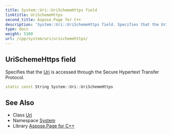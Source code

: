 ```yaml
---
title: System::Uri::UriSchemeHttps field
linktitle: UriSchemeHttps
second_title: Aspose.Page for C++
description: 'System::Uri::UriSchemeHttps field. Specifies that the Uri is accessed through the Secure Hypertext Transfer Protocol in C++.'
type: docs
weight: 5100
url: /cpp/system/uri/urischemehttps/
---
```

## UriSchemeHttps field


Specifies that the [Uri](../) is accessed through the Secure Hypertext Transfer Protocol.

```cpp
static const String System::Uri::UriSchemeHttps
```

## See Also

* Class [Uri](../)
* Namespace [System](../../)
* Library [Aspose.Page for C++](../../../)
